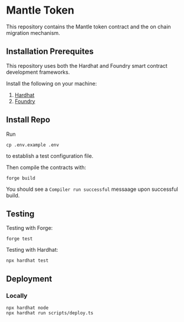 # Mantle Token
This repository contains the Mantle token contract and the on chain migration mechanism. 
## Installation Prerequites
This repository uses both the Hardhat and Foundry smart contract development frameworks. 

Install the following on your machine:
1. [Hardhat](https://www.npmjs.com/package/hardhat)
1. [Foundry](https://book.getfoundry.sh/getting-started/installation)

## Install Repo
Run 
```shell
cp .env.example .env
```
to establish a test configuration file.

Then compile the contracts with:
```shell
forge build
```
You should see a `Compiler run successful` messaage upon successful build. 

## Testing
Testing with Forge:
```shell
forge test
```

Testing with Hardhat:
```shell
npx hardhat test
```

## Deployment
### Locally
```shell
npx hardhat node
npx hardhat run scripts/deploy.ts
```